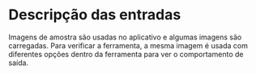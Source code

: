 # Descripção das entradas

Imagens de amostra são usadas no aplicativo e algumas imagens são carregadas. Para verificar a ferramenta, a mesma imagem é usada com diferentes opções dentro da ferramenta para ver o comportamento de saída.
